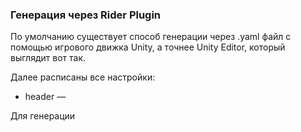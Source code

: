 

### Генерация через Rider Plugin

По умолчанию существует способ генерации через .yaml файл с помощью игрового движка Unity, а точнее Unity Editor,
который выглядит вот так.

Далее расписаны все настройки:

- header —

Для генерации